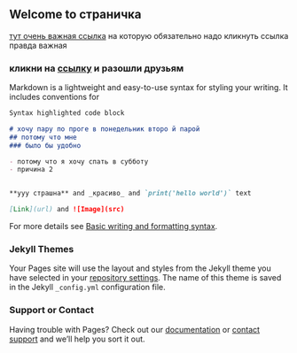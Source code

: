 ## Welcome to страничка

[тут очень важная ссылка](https://docs.google.com/forms/d/e/1FAIpQLSdXie1BfIsWN8e-oOZ1JLr1tRkBfFLCjeHQvp812VCgit-iIg/viewform) на которую обязательно надо кликнуть
ссылка правда важная


### кликни на [ссылку](https://docs.google.com/forms/d/e/1FAIpQLSdXie1BfIsWN8e-oOZ1JLr1tRkBfFLCjeHQvp812VCgit-iIg/viewform) и разошли друзьям

Markdown is a lightweight and easy-to-use syntax for styling your writing. It includes conventions for

```markdown
Syntax highlighted code block

# хочу пару по проге в понедельник второ й парой
## потому что мне
### было бы удобно

- потому что я хочу спать в субботу
- причина 2


**ууу страшна** and _красиво_ and `print('hello world')` text

[Link](url) and ![Image](src)
```

For more details see [Basic writing and formatting syntax](https://docs.github.com/en/github/writing-on-github/getting-started-with-writing-and-formatting-on-github/basic-writing-and-formatting-syntax).

### Jekyll Themes

Your Pages site will use the layout and styles from the Jekyll theme you have selected in your [repository settings](https://github.com/ayugrishanova/ayugrishanova.github.io/settings/pages). The name of this theme is saved in the Jekyll `_config.yml` configuration file.

### Support or Contact

Having trouble with Pages? Check out our [documentation](https://docs.github.com/categories/github-pages-basics/) or [contact support](https://support.github.com/contact) and we’ll help you sort it out.
